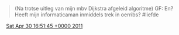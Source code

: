 > \(Na trotse uitleg van mijn mbv Dijkstra afgeleid algoritme\) GF: En? Heeft mijn informaticaman inmiddels trek in oerribs? \#liefde

<img src="../../media/tweet.ico" width="12" /> [Sat Apr 30 16:51:45 +0000 2011](https://twitter.com/DromerDenker/status/64371372050219008)